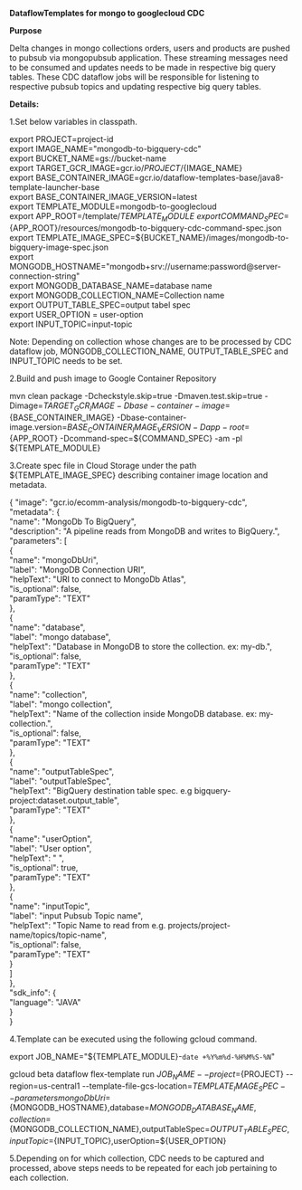 **DataflowTemplates for mongo to googlecloud CDC**

**Purpose**

Delta changes in mongo collections orders, users and products are pushed to pubsub via mongopubsub application. These streaming messages need to be consumed and updates needs to be made in respective big query tables. These CDC dataflow jobs will be responsible for listening to respective pubsub topics and updating respective big query tables. 

**Details:**

1.Set below variables in classpath. 

export PROJECT=project-id \
export IMAGE_NAME="mongodb-to-bigquery-cdc" \
export BUCKET_NAME=gs://bucket-name \
export TARGET_GCR_IMAGE=gcr.io/${PROJECT}/${IMAGE_NAME} \
export BASE_CONTAINER_IMAGE=gcr.io/dataflow-templates-base/java8-template-launcher-base \
export BASE_CONTAINER_IMAGE_VERSION=latest \
export TEMPLATE_MODULE=mongodb-to-googlecloud \
export APP_ROOT=/template/${TEMPLATE_MODULE} \
export COMMAND_SPEC=${APP_ROOT}/resources/mongodb-to-bigquery-cdc-command-spec.json \
export TEMPLATE_IMAGE_SPEC=${BUCKET_NAME}/images/mongodb-to-bigquery-image-spec.json \
export MONGODB_HOSTNAME="mongodb+srv://username:password@server-connection-string" \
export MONGODB_DATABASE_NAME=database name \
export MONGODB_COLLECTION_NAME=Collection name \
export OUTPUT_TABLE_SPEC=output tabel spec \
export USER_OPTION = user-option \
export INPUT_TOPIC=input-topic 

Note: Depending on collection whose changes are to be processed by CDC dataflow job, MONGODB_COLLECTION_NAME, OUTPUT_TABLE_SPEC and INPUT_TOPIC needs to be set.  

2.Build and push image to Google Container Repository 

mvn clean package -Dcheckstyle.skip=true -Dmaven.test.skip=true -Dimage=${TARGET_GCR_IMAGE} -Dbase-container-image=${BASE_CONTAINER_IMAGE} -Dbase-container-image.version=${BASE_CONTAINER_IMAGE_VERSION} -Dapp-root=${APP_ROOT} -Dcommand-spec=${COMMAND_SPEC} -am -pl ${TEMPLATE_MODULE} 

3.Create spec file in Cloud Storage under the path ${TEMPLATE_IMAGE_SPEC} describing container image location and metadata. 

{ 
  "image": "gcr.io/ecomm-analysis/mongodb-to-bigquery-cdc", \
  "metadata": { \
    "name": "MongoDb To BigQuery", \
    "description": "A pipeline reads from MongoDB and writes to BigQuery.", \
    "parameters": [ \
      { \
        "name": "mongoDbUri", \
        "label": "MongoDB Connection URI", \
        "helpText": "URI to connect to MongoDb Atlas", \
        "is_optional": false, \
        "paramType": "TEXT" \
      }, \
      { \
        "name": "database", \
        "label": "mongo database", \
        "helpText": "Database in MongoDB to store the collection. ex: my-db.", \
        "is_optional": false, \
        "paramType": "TEXT" \
      }, \
      { \
        "name": "collection", \
        "label": "mongo collection", \
        "helpText": "Name of the collection inside MongoDB database. ex: my-collection.", \
        "is_optional": false, \
        "paramType": "TEXT" \
      }, \
      { \
        "name": "outputTableSpec", \
        "label": "outputTableSpec", \
        "helpText": "BigQuery destination table spec. e.g bigquery-project:dataset.output_table", \
        "paramType": "TEXT" \
      }, \
      { \
        "name": "userOption", \
        "label": "User option", \
        "helpText": " ", \
        "is_optional": true, \
        "paramType": "TEXT" \
      }, \
      { \
        "name": "inputTopic", \
        "label": "input Pubsub Topic name", \
        "helpText": "Topic Name to read from e.g. projects/project-name/topics/topic-name", \
        "is_optional": false, \
        "paramType": "TEXT" \
      } \
    ] \
  }, \
  "sdk_info": { \
    "language": "JAVA" \
  } \
} 

4.Template can be executed using the following gcloud command. 

export JOB_NAME="${TEMPLATE_MODULE}-`date +%Y%m%d-%H%M%S-%N`" 

gcloud beta dataflow flex-template run ${JOB_NAME} --project=${PROJECT} --region=us-central1 --template-file-gcs-location=${TEMPLATE_IMAGE_SPEC} 
--parameters mongoDbUri=${MONGODB_HOSTNAME},database=${MONGODB_DATABASE_NAME},collection=${MONGODB_COLLECTION_NAME},outputTableSpec=${OUTPUT_TABLE_SPEC},inputTopic=${INPUT_TOPIC},userOption=${USER_OPTION} 

5.Depending on for which collection, CDC needs to be captured and processed, above steps needs to be repeated for each job pertaining to each collection. 

